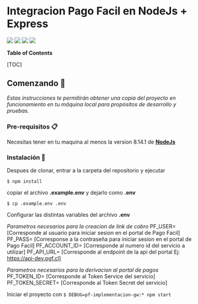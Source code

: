 # Integracion Pago Facil en NodeJs + Express


![](https://img.shields.io/github/stars/jcoruiz/pagoFacil-implementacionNodeJs) ![](https://img.shields.io/github/forks/jcoruiz/pagoFacil-implementacionNodeJs) ![](https://img.shields.io/github/issues/jcoruiz/pagoFacil-implementacionNodeJs) ![](https://img.shields.io/github/release/jcoruiz/pagoFacil-implementacionNodeJs) 


**Table of Contents**

[TOC]

## Comenzando 🚀

_Estas instrucciones te permitirán obtener una copia del proyecto en funcionamiento en tu máquina local para propósitos de desarrollo y pruebas._


### Pre-requisitos 📋

Necesitas tener en tu maquina al menos la version 8.14.1 de [**NodeJs**](https://nodejs.org "**NodeJs**")

### Instalación 🔧

Despues de clonar, entrar a la carpeta del repositorio y ejecutar

`$ npm install`

copiar el archivo **.example.env** y dejarlo como **.env**

`$ cp .example.env .env`

Configurar las distintas variables del archivo **.env**

*Parametros necesarios para la creacion de link de cobro*
PF_USER= [Corresponde al usuario para iniciar sesion en el portal de Pago Facil]
PF_PASS= [Corresponse a la contraseña para iniciar sesion en el portal de Pago Facil]
PF_ACCOUNT_ID= [Corresponde al numero id del servicio a utilizar]
PF_API_URL= [Corresponde al endpoint de la api del portal Ej: https://api-dev.pgf.cl]

*Parametros necesarios para la derivacion al portal de pagos*
PF_TOKEN_ID= [Corresponde al Token Service del servicio]
PF_TOKEN_SECRET= [Corresponde al Token Secret del servicio]

Iniciar el proyecto con `$ DEBUG=pf-implementacion-gw:* npm start`